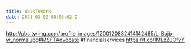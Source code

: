 ```yaml
---
title: WalkToWork
date: 2021-03-02 08:06:02 Z
---
```


 http://pbs.twimg.com/profile_images/1200120832414142465/L_Bojb-w_normal.jpg#MSFTAdvocate #financialservices https://t.co/IMLzZJOfyY